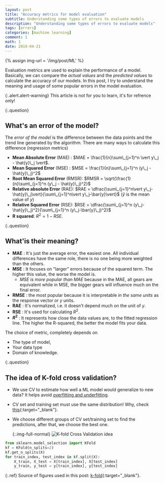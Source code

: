 ```yaml
---
layout: post
title: "Accuracy metrics for model evaluation"
subtitle: Understanding some types of errors to evaluate models
description: "Understanding some types of errors to evaluate models"
tags: [errors]
categories: [machine learning]
comment: 1
math: 1
date: 2019-04-21
---
```


{% assign img-url = '/img/post/ML' %}

Evaluation metrics are used to explain the performance of a model. Basically, we can compare the *actual values* and the *predicted values* to calculate the accuracy of our models. In this post, I try to understand the meaning and usage of some popular errors in the model evaluation.

{:.alert.alert-warning}
This article is not for you to learn, it's for refrence only!

{:.question}
## What's an error of the model?

The *error of the model* is the difference between the data points and the trend line generated by the algorithm. There are many ways to calculate this difference (regression metrics)

- **Mean Absolute Error** (MAE) : $MAE = \frac{1}{n}\sum\_{j=1}^n \vert y\_j - \hat{y}\_j \vert$.
- **Mean Squared Error** (MSE) : $MSE = \frac{1}{n}\sum\_{j=1}^n (y\_j - \hat{y}\_j)^2$
- **Root Mean Squared Error** (RMSR): $RMSR = \sqrt{\frac{1}{n}\sum\_{j=1}^n (y\_j - \hat{y}\_j)^2}$
- **Relative absolute Error** (RAE): $RAE = \dfrac{\sum\_{j=1}^n\vert y\_j-\hat{y}\_j\vert}{\sum\_{j=1}^n\vert y\_j-\bar{y}\vert}$ ($\bar{y}$ is the mean value of $y$)
- **Relative Squared Error** (RSE): $RSE = \dfrac{\sum\_{j=1}^n (y\_j-\hat{y}\_j)^2}{\sum\_{j=1}^n (y\_j-\bar{y}\_j)^2}$
- **R squared**: $R^2 = 1 - RSE$.

{:.question}
## What'is their meaning?

- **MAE** : It's just the average error, the easiest one. All individual differences have the same role, there is no one being more weighted than the others.
- **MSE** : It focuses on "larger" errors because of the squared term. The higher this value, the worse the model is.
	- *MSE is more popular than MAE* because in the MAE, all gears are equivalent while in MSE, the bigger gears will influence much on the final error.
- **RMSE** : the most popular because it is interpretable *in the same units* as the response vector or $y$ units.
- **RAE** : It's normalized, i.e. it doesn't depend much on the unit of $y$.
- **RSE** : It's used for calculating $R^2$.
- **$R^2$** : It represents how close the data values are, to the fitted regression line. The higher the R-squared, the better the model fits your data.

The choice of metric, completely depends on 

- The type of model, 
- Your data type
- Domain of knowledge.

{:.question}
## The idea of K-fold cross validation?

- We use CV to estimate how well a ML model would generalize to new data? It helps avoid [overfitting and underfitting]({{site.url}}{{site.baseurl}}/what-is-machine-learning#overfitting-underfitting).
- CV set and training set must use the same distribution! Why, check [this]({{site.url}}{{site.baseurl}}/what-is-machine-learning#diff-training-test-validation-tests){:target="_blank"}.
- We choose different groups of CV set/training set to find the predictions, after that, we choose the best one.

	{:.img-full-normal}
	![K-fold Cross Validation idea]({{img-url}}/k-fold.png)

~~~ python
from sklearn.model_selection import KFold
kf = KFold(n_splits=2)
kf.get_n_splits(X)
for train_index, test_index in kf.split(X):
	X_train, X_test = X[train_index], X[test_index]
	y_train, y_test = y[train_index], y[test_index]
~~~


{:.ref}
Source of figures used in this post: [k-fold](https://towardsdatascience.com/cross-validation-70289113a072){:target="_blank"}.